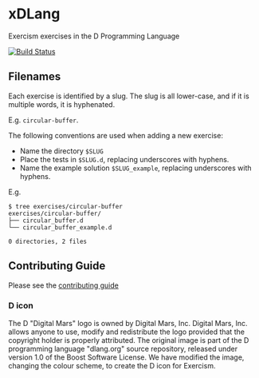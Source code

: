 # xDLang

Exercism exercises in the D Programming Language

[![Build Status](https://travis-ci.org/exercism/xdlang.svg?branch=master)](https://travis-ci.org/exercism/xdlang)

## Filenames

Each exercise is identified by a slug.
The slug is all lower-case, and if it is multiple words, it is hyphenated.

E.g. `circular-buffer`.

The following conventions are used when adding a new exercise:

* Name the directory `$SLUG`
* Place the tests in `$SLUG.d`, replacing underscores with hyphens.
* Name the example solution `$SLUG_example`, replacing underscores with hyphens.

E.g.

```
$ tree exercises/circular-buffer
exercises/circular-buffer/
├── circular_buffer.d
└── circular_buffer_example.d

0 directories, 2 files
```

## Contributing Guide

Please see the [contributing guide](https://github.com/exercism/x-api/blob/master/CONTRIBUTING.md#the-exercise-data)


### D icon
The D "Digital Mars" logo is owned by Digital Mars, Inc. Digital Mars, Inc. allows anyone to use, modify and redistribute the logo provided that the copyright holder is properly attributed. The original image is part of the D programming language "dlang.org" source repository, released under version 1.0 of the Boost Software License. We have modified the image, changing the colour scheme, to create the D icon for Exercism.

